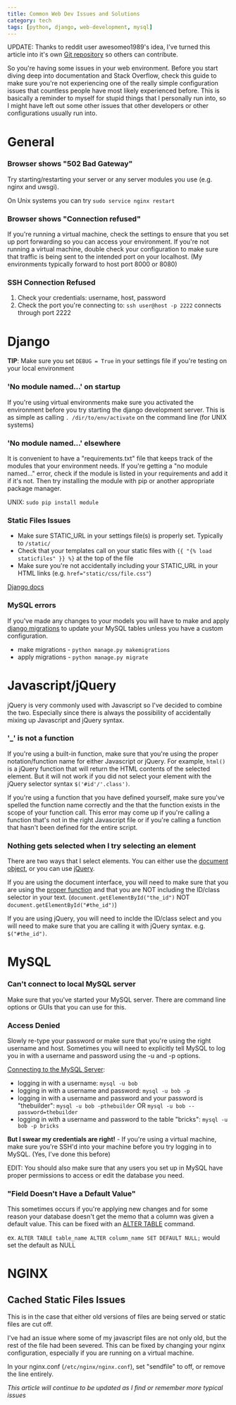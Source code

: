 ```yaml
---
title: Common Web Dev Issues and Solutions
category: tech
tags: [python, django, web-development, mysql]
---
```

<p></p>

UPDATE: Thanks to reddit user awesomeo1989's idea, I've turned this article into it's own 
[Git repository](https://github.com/eric-cc-su/common-web-dev-issues) so others can contribute.

So you're having some issues in your web environment. Before you start diving
deep into documentation and Stack Overflow, check this guide to make sure you're not
experiencing one of the really simple configuration issues that countless people have most likely experienced
before. This is basically a reminder to myself for stupid things that I personally run into, so I might have left
out some other issues that other developers or other configurations usually run into.

# **General**

### Browser shows "502 Bad Gateway" 

Try starting/restarting your server or any server modules you use (e.g. nginx and uwsgi).

On Unix systems you can try `sudo service nginx restart`

### Browser shows "Connection refused"

If you're running a virtual machine, check the settings to ensure that you set up port forwarding so you can access
your environment. If you're not running a virtual machine, double check your configuration to make sure that traffic
is being sent to the intended port on your localhost. (My environments typically forward to host port 8000 or 8080)

### SSH Connection Refused

1. Check your credentials: username, host, password
2. Check the port you're connecting to: `ssh user@host -p 2222` connects through port 2222

# **Django**

**TIP**: Make sure you set `DEBUG = True` in your settings file if you're testing on your local environment

### 'No module named...' on startup

If you're using virtual environments make sure you activated the environment before you try starting the django
development server. This is as simple as calling `. /dir/to/env/activate` on the command line (for UNIX systems)

### 'No module named...' elsewhere

It is convenient to have a "requirements.txt" file that keeps track of the modules that your environment needs. If 
you're getting a "no module named..." error, check if the module is listed in your requirements and add it if it's not. 
Then try installing the module with pip or another appropriate package manager. 

UNIX: `sudo pip install module`

### Static Files Issues

- Make sure STATIC_URL in your settings file(s) is properly set. Typically to `/static/`
- Check that your templates call on your static files with `{{ "{% load staticfiles" }} %}` at the top of the file
- Make sure you're not accidentally including your STATIC_URL in your HTML links (e.g. `href="static/css/file.css"`)

[Django docs](https://docs.djangoproject.com/en/1.9/howto/static-files/)

### MySQL errors

If you've made any changes to your models you will have to make and apply 
[django migrations](https://docs.djangoproject.com/en/1.9/topics/migrations/) to update your MySQL tables
unless you have a custom configuration.

- make migrations - `python manage.py makemigrations`
- apply migrations - `python manage.py migrate`

# **Javascript/jQuery**

jQuery is very commonly used with Javascript so I've decided to combine the two.
Especially since there is always the possibility of accidentally mixing up Javascript and
 jQuery syntax.

### '_' is not a function

If you're using a built-in function, make sure that you're using the proper notation/function
 name for either Javascript or jQuery. For example, `html()` is a jQuery function that
 will return the HTML contents of the selected element. But it will not work if you did
 not select your element with the jQuery selector syntax `$('#id'/'.class')`.
 
If you're using a function that you have defined yourself, make sure you've spelled
the function name correctly and the that the function exists in the scope of your
function call. This error may come up if you're calling a function that's not in the right
Javascript file or if you're calling a function that hasn't been defined for the entire
script.

### Nothing gets selected when I try selecting an element

There are two ways that I select elements. You can either use the
[document object](https://developer.mozilla.org/en-US/docs/Web/API/Document), 
or you can use [jQuery](https://learn.jquery.com/using-jquery-core/selecting-elements/).

If you are using the document interface, you will need to make sure that you are using
the [proper function](http://www.w3schools.com/js/js_htmldom_document.asp) and that you
are NOT including the ID/class selector in your text. 
(`document.getElementById("the_id")` NOT `document.getElementById("#the_id")`)

If you are using jQuery, you will need to inclde the ID/class select and you will
need to make sure that you are calling it with jQuery syntax. e.g. `$("#the_id")`.

# **MySQL**

### Can't connect to local MySQL server

Make sure that you've started your MySQL server. There are command line options or GUIs that you can use for this.

### Access Denied

Slowly re-type your password or make sure that you're using the right username and host. Sometimes you will need to
explicitly tell MySQL to log you in with a username and password using the -u and -p options.

[Connecting to the MySQL Server](https://dev.mysql.com/doc/refman/5.7/en/connecting.html):

- logging in with a username: `mysql -u bob`
- logging in with a username and password: `mysql -u bob -p`
- logging in with a username and password and your password is "thebuilder": `mysql -u bob -pthebuilder` OR `mysql -u bob --password=thebuilder`
- logging in with a username and password to the table "bricks": `mysql -u bob -p bricks`

**But I swear my credentials are right!** - If you're using a virtual machine, make sure you're SSH'd into your machine
before you try logging in to MySQL. (Yes, I've done this before)

EDIT: You should also make sure that any users you set up in MySQL have proper permissions to access or edit the
database you need.

### "Field Doesn't Have a Default Value"

This sometimes occurs if you're applying new changes and for some reason your database doesn't get
 the memo that a column was given a default value. This can be fixed with an 
 [ALTER TABLE](http://dev.mysql.com/doc/refman/5.7/en/alter-table.html) command.

ex. `ALTER TABLE table_name ALTER column_name SET DEFAULT NULL;` would set the default as NULL

# **NGINX**

## Cached Static Files Issues

This is in the case that either old versions of files are being served or static files are cut off.

I've had an issue where some of my javascript files are not only old, but the rest of the file had
been severed. This can be fixed by changing your nginx configuration, especially if you are running
on a virtual machine.

In your nginx.conf (`/etc/nginx/nginx.conf`), set "sendfile" to off, or remove the line entirely.

*This article will continue to be updated as I find or remember more typical issues*